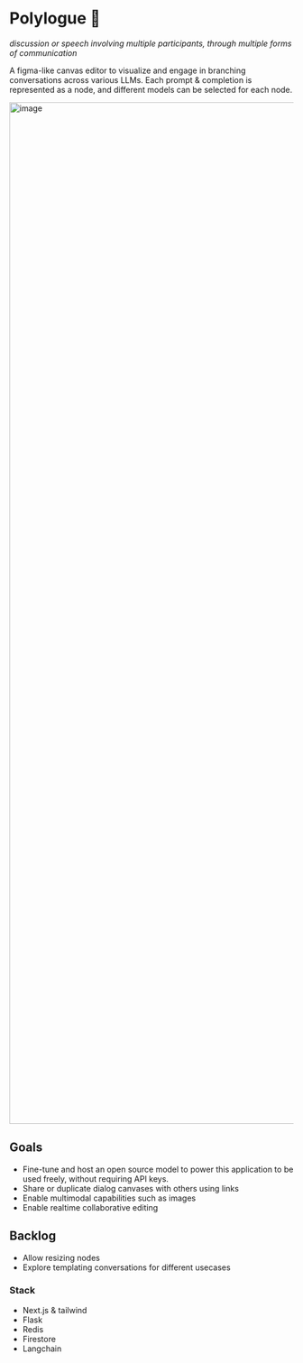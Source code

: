 # Polylogue 💬
_discussion or speech involving multiple participants, through multiple forms of communication_

A figma-like canvas editor to visualize and engage in branching conversations across various LLMs.
Each prompt & completion is represented as a node, and different models can be selected for each node.

<img width="1812" alt="image" src="https://github.com/user-attachments/assets/04aa884e-4ce4-406d-962b-890cfc85d7d7" />

## Goals
- Fine-tune and host an open source model to power this application to be used freely, without requiring API keys.
- Share or duplicate dialog canvases with others using links
- Enable multimodal capabilities such as images
- Enable realtime collaborative editing

## Backlog
- Allow resizing nodes
- Explore templating conversations for different usecases

### Stack
- Next.js & tailwind
- Flask
- Redis
- Firestore
- Langchain
